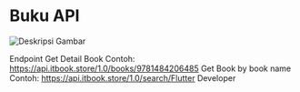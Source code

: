 # Buku API
![Deskripsi Gambar](https://user-images.githubusercontent.com/45864165/248636394-4d0fa83e-a08b-427d-b999-9a531276ef9c.png)

Endpoint
Get Detail Book
Contoh: https://api.itbook.store/1.0/books/9781484206485
Get Book by book name
Contoh: https://api.itbook.store/1.0/search/Flutter Developer
